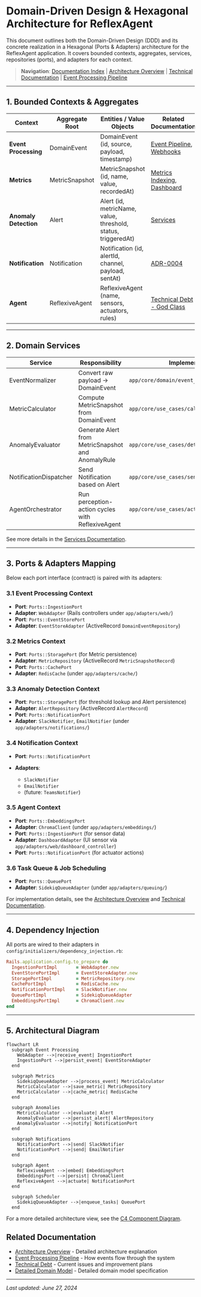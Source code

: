 # Domain-Driven Design & Hexagonal Architecture for ReflexAgent

This document outlines both the Domain-Driven Design (DDD) and its concrete realization in a Hexagonal (Ports & Adapters) architecture for the ReflexAgent application. It covers bounded contexts, aggregates, services, repositories (ports), and adapters for each context.

> **Navigation**: [Documentation Index](../README.md) | [Architecture Overview](../architecture/README.md) | [Technical Documentation](../technical/README.md) | [Event Processing Pipeline](../architecture/event_processing_pipeline.md)

---

## 1. Bounded Contexts & Aggregates

| Context               | Aggregate Root | Entities / Value Objects                                      | Related Documentation |
| --------------------- | -------------- | ------------------------------------------------------------- | -------------------- |
| **Event Processing**  | DomainEvent    | DomainEvent (id, source, payload, timestamp)                  | [Event Pipeline](../architecture/event_processing_pipeline.md), [Webhooks](../webhooks/README.md) |
| **Metrics**           | MetricSnapshot | MetricSnapshot (id, name, value, recordedAt)                  | [Metrics Indexing](../architecture/metrics_indexing_strategy.md), [Dashboard](../technical/dashboard.md) |
| **Anomaly Detection** | Alert          | Alert (id, metricName, value, threshold, status, triggeredAt) | [Services](../technical/services.md#anomaly-detection-service) |
| **Notification**      | Notification   | Notification (id, alertId, channel, payload, sentAt)          | [ADR-0004](../architecture/ADR/ADR-0004.md) |
| **Agent**             | ReflexiveAgent | ReflexiveAgent (name, sensors, actuators, rules)              | [Technical Debt - God Class](../technical/debt_analysis.md#high-severity) |

---

## 2. Domain Services

| Service                | Responsibility                                     | Implementation |
| ---------------------- | -------------------------------------------------- | -------------- |
| EventNormalizer        | Convert raw payload → DomainEvent                  | `app/core/domain/event_factory.rb` |
| MetricCalculator       | Compute MetricSnapshot from DomainEvent            | `app/core/use_cases/calculate_metrics.rb` |
| AnomalyEvaluator       | Generate Alert from MetricSnapshot and AnomalyRule | `app/core/use_cases/detect_anomalies.rb` |
| NotificationDispatcher | Send Notification based on Alert                   | `app/core/use_cases/send_notification.rb` |
| AgentOrchestrator      | Run perception-action cycles with ReflexiveAgent   | `app/core/use_cases/actuator_controller.rb` |

See more details in the [Services Documentation](../technical/services.md).

---

## 3. Ports & Adapters Mapping

Below each port interface (contract) is paired with its adapters:

### 3.1 Event Processing Context

* **Port**: `Ports::IngestionPort`
* **Adapter**: `WebAdapter` (Rails controllers under `app/adapters/web/`)
* **Port**: `Ports::EventStorePort`
* **Adapter**: `EventStoreAdapter` (ActiveRecord `DomainEventRepository`)

### 3.2 Metrics Context

* **Port**: `Ports::StoragePort` (for Metric persistence)
* **Adapter**: `MetricRepository` (ActiveRecord `MetricSnapshotRecord`)
* **Port**: `Ports::CachePort`
* **Adapter**: `RedisCache` (under `app/adapters/cache/`)

### 3.3 Anomaly Detection Context

* **Port**: `Ports::StoragePort` (for threshold lookup and Alert persistence)
* **Adapter**: `AlertRepository` (ActiveRecord `AlertRecord`)
* **Port**: `Ports::NotificationPort`
* **Adapter**: `SlackNotifier`, `EmailNotifier` (under `app/adapters/notifications/`)

### 3.4 Notification Context

* **Port**: `Ports::NotificationPort`
* **Adapters**:

  * `SlackNotifier`
  * `EmailNotifier`
  * (future: `TeamsNotifier`)

### 3.5 Agent Context

* **Port**: `Ports::EmbeddingsPort`
* **Adapter**: `ChromaClient` (under `app/adapters/embeddings/`)
* **Port**: `Ports::IngestionPort` (for sensor data)
* **Adapter**: `DashboardAdapter` (UI sensor via `app/adapters/web/dashboard_controller`)
* **Port**: `Ports::NotificationPort` (for actuator actions)

### 3.6 Task Queue & Job Scheduling

* **Port**: `Ports::QueuePort`
* **Adapter**: `SidekiqQueueAdapter` (under `app/adapters/queuing/`)

For implementation details, see the [Architecture Overview](../architecture/README.md) and [Technical Documentation](../technical/debt_analysis.md).

---

## 4. Dependency Injection

All ports are wired to their adapters in `config/initializers/dependency_injection.rb`:

```ruby
Rails.application.config.to_prepare do
  IngestionPortImpl       = WebAdapter.new
  EventStorePortImpl      = EventStoreAdapter.new
  StoragePortImpl         = MetricRepository.new
  CachePortImpl           = RedisCache.new
  NotificationPortImpl    = SlackNotifier.new
  QueuePortImpl           = SidekiqQueueAdapter
  EmbeddingsPortImpl      = ChromaClient.new
end
```

---

## 5. Architectural Diagram

```mermaid
flowchart LR
  subgraph Event Processing
    WebAdapter -->|receive_event| IngestionPort
    IngestionPort -->|persist_event| EventStoreAdapter
  end

  subgraph Metrics
    SidekiqQueueAdapter -->|process_event| MetricCalculator
    MetricCalculator -->|save_metric| MetricRepository
    MetricCalculator -->|cache_metric| RedisCache
  end

  subgraph Anomalies
    MetricCalculator -->|evaluate| Alert
    AnomalyEvaluator -->|persist_alert| AlertRepository
    AnomalyEvaluator -->|notify| NotificationPort
  end

  subgraph Notifications
    NotificationPort -->|send| SlackNotifier
    NotificationPort -->|send| EmailNotifier
  end

  subgraph Agent
    ReflexiveAgent -->|embed| EmbeddingsPort
    EmbeddingsPort -->|persist| ChromaClient
    ReflexiveAgent -->|actuate| NotificationPort
  end

  subgraph Scheduler
    SidekiqQueueAdapter -->|enqueue_tasks| QueuePort
  end
```

For a more detailed architecture view, see the [C4 Component Diagram](../architecture/C4/c4_component_diagram.md).

## Related Documentation

- [Architecture Overview](../architecture/README.md) - Detailed architecture explanation
- [Event Processing Pipeline](../architecture/event_processing_pipeline.md) - How events flow through the system
- [Technical Debt](../technical/debt_analysis.md) - Current issues and improvement plans
- [Detailed Domain Model](detailed_model.md) - Detailed domain model specification

---

*Last updated: June 27, 2024*
